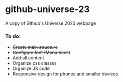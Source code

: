 # github-universe-23
A copy of Github's Universe 2023 webpage

### To do:
- ~~Create main structure~~
- ~~Configure font (Mona Sans)~~
- Add all content
- Organize css classes
- Organize JS code
- Responsive design for phones and smaller devices
